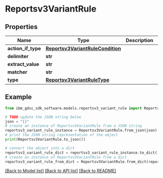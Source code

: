 # Reportsv3VariantRule


## Properties

Name | Type | Description | Notes
------------ | ------------- | ------------- | -------------
**action_if_type** | [**Reportsv3VariantRuleCondition**](Reportsv3VariantRuleCondition.md) |  | [optional] 
**delimiter** | **str** |  | [optional] 
**extract_value** | **str** |  | [optional] 
**matcher** | **str** |  | [optional] 
**type** | [**Reportsv3VariantRuleType**](Reportsv3VariantRuleType.md) |  | [optional] 

## Example

```python
from ibm_gdsc_sdk_software.models.reportsv3_variant_rule import Reportsv3VariantRule

# TODO update the JSON string below
json = "{}"
# create an instance of Reportsv3VariantRule from a JSON string
reportsv3_variant_rule_instance = Reportsv3VariantRule.from_json(json)
# print the JSON string representation of the object
print(Reportsv3VariantRule.to_json())

# convert the object into a dict
reportsv3_variant_rule_dict = reportsv3_variant_rule_instance.to_dict()
# create an instance of Reportsv3VariantRule from a dict
reportsv3_variant_rule_from_dict = Reportsv3VariantRule.from_dict(reportsv3_variant_rule_dict)
```
[[Back to Model list]](../README.md#documentation-for-models) [[Back to API list]](../README.md#documentation-for-api-endpoints) [[Back to README]](../README.md)


